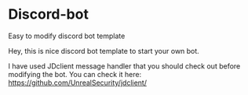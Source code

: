 # Discord-bot
Easy to modify discord bot template

Hey, this is nice discord bot template to start your own bot.

I have used JDclient message handler that you should check out before modifying the bot. You can check it here:  https://github.com/UnrealSecurity/jdclient/
